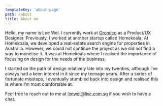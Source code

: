 ```yaml
---
templateKey: 'about-page'
path: /about
title: About me
---
```



Hello, my name is Lee Wei. I currently work at <a href="www.oromico.com">Oromico</a> as a Product/UX Designer. 
Previously, I worked at another startup called Homekoala. At Homekoala, we developed a real-estate search engine for properties in Australia. 
However, we could not continue the project as we did not find a way to monetise it. 
It was at Homekoala where I realised the importance of focusing on design for the needs of the business.

I started on the path of design relatively late into my twenties, although i’ve always had a keen interest in it since 
my teenage years. After a series of fortunate missteps, I eventually stumbled back into design and realised this is where I’m most comfortable at.


Feel free to reach out to me at leewei@live.com.sg if you wish to have a chat.
